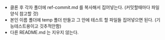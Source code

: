 - 클론 후 각자 폴더에 ref-commit.md 를 복사해서 집어넣는다. (커밋할때마다 파일 양식 참고할 것)
- 본인 이름 폴더에 temp 폴더 만들고 그 안에 테스트 할 파일들 집어넣으면 된다. (기능테스트용이고 깃추적안함)
- 다른 README.md 는 지우지 않는다.
